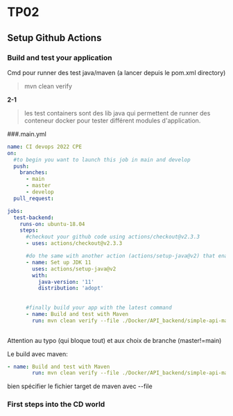 # TP02

## Setup Github Actions

### Build and test your application

Cmd pour runner des test java/maven (a lancer depuis le pom.xml directory)
>mvn clean verify

**2-1**
> les test containers sont des lib java qui permettent de runner des conteneur docker pour tester différent modules d'application.

###.main.yml
```yml
name: CI devops 2022 CPE
on:
  #to begin you want to launch this job in main and develop
  push:
    branches: 
      - main
      - master
      - develop
  pull_request:

jobs:
  test-backend:
    runs-on: ubuntu-18.04
    steps:
      #checkout your github code using actions/checkout@v2.3.3
      - uses: actions/checkout@v2.3.3

      #do the same with another action (actions/setup-java@v2) that enable to setup jdk 11
      - name: Set up JDK 11
        uses: actions/setup-java@v2
        with: 
          java-version: '11'
          distribution: 'adopt'
          
      
      #finally build your app with the latest command
      - name: Build and test with Maven
        run: mvn clean verify --file ./Docker/API_backend/simple-api-main/pom.xml
        
```

Attention au typo (qui bloque tout) et aux choix de branche (master!=main)

Le build avec maven:
```yml
- name: Build and test with Maven
        run: mvn clean verify --file ./Docker/API_backend/simple-api-main/pom.xml
```
bien spécifier le fichier target de maven avec --file

### First steps into the CD world

